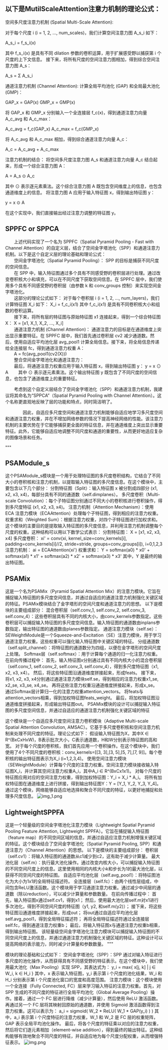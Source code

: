 
##  以下是MutilScaleAttention注意力机制的理论公式：

空间多尺度注意力机制 (Spatial Multi-Scale Attention):

对于每个尺度 i (i = 1, 2, ..., num_scales)，我们计算空间注意力图 A_s_i 如下：

A_s_i = f_s_i(x)

其中 f_s_i(x) 是具有不同 dilation 参数的卷积运算，用于扩展感受野以捕获第 i 个尺度的上下文信息。
接下来，将所有尺度的空间注意力图相加，得到综合空间注意力图 A_s：

A_s = Σ A_s_i

通道注意力机制 (Channel Attention):
计算全局平均池化 (GAP) 和全局最大池化 (GMP)：

GAP_x = GAP(x)
GMP_x = GMP(x)

将 GAP_x 和 GMP_x 分别输入一个全连接层 f_c(x)，得到通道注意力向量 A_c_avg 和 A_c_max：

A_c_avg = f_c(GAP_x)
A_c_max = f_c(GMP_x)

将 A_c_avg 和 A_c_max 相加，得到综合通道注意力向量 A_c：

A_c = A_c_avg + A_c_max

注意力机制的结合：
将空间多尺度注意力图 A_s 和通道注意力向量 A_c 结合起来，形成一个综合注意力图 A：

A = A_s ⊙ A_c

其中 ⊙ 表示逐元素乘法。这个综合注意力图 A 既包含空间维度上的信息，也包含通道维度上的信息。
将注意力图 A 应用于输入特征图 x，得到输出特征图 y：

y = x ⊙ A

在这个实现中，我们直接输出经过注意力调整的特征图 y。

## SPPFC or SPPCA
&emsp;&emsp;上述代码实现了一个名为 SPPFC（Spatial Pyramid Pooling - Fast with Channel Attention）的自定义层，结合了空间金字塔池化（SPP）和通道注意力机制。以下是这个自定义层的理论基础和理论公式：  
&emsp;&emsp;空间金字塔池化（Spatial Pyramid Pooling）： SPP 的目标是捕获不同尺度的空间信息。  
&emsp;&emsp;在 SPP 中，输入特征图通过多个具有不同感受野的卷积层进行处理。通过改变卷积核大小和填充，可以在不同尺度下获取空间信息。在 SPPFC 层中，我们使用多个具有不同感受野的卷积层（由参数 k 和 conv_groups 控制）来实现空间金字塔池化。  
&emsp;&emsp;这部分的理论公式如下：
对于每个卷积层 i (i = 1, 2, ..., num_layers)，我们计算特征图 X_i 如下：
X_i = f_c_i(x1)
其中 f_c_i(x1) 是具有不同卷积核大小和组数的卷积运算。  
&emsp;&emsp;接下来，将所有层的特征图与原始特征图 x1 连接起来，得到一个综合特征图 X：
X = [x1, X_1, X_2, ..., X_i]  
&emsp;&emsp;通道注意力机制 (Channel Attention)： 通道注意力的目标是在通道维度上突出显示重要特征。在 SPPFC 层中，我们首先通过卷积层 cv2 减少通道数。然后，使用自适应平均池化层 avg_pool1 计算全局信息。接下来，将全局信息传递给全连接层 fc，得到通道注意力权重 A：  
&emsp;&emsp;A = fc(avg_pool1(cv2(X)))  
&emsp;&emsp;整合空间金字塔池化和通道注意力：   
&emsp;&emsp;最后，将通道注意力权重应用于输入特征图 x，得到输出特征图 y：
y = x ⊙ A
&emsp;&emsp;其中 ⊙ 表示逐元素乘法。这个输出特征图 y 既包含了不同尺度的空间信息，也包含了通道维度上的重要特征。

&emsp;&emsp;考虑到这个自定义层结合了空间金字塔池化（SPP）和通道注意力机制，我建议将其命名为“SPPCA”（Spatial Pyramid Pooling with Channel Attention）。这个名称更直观地反映了层的功能和特点，同时简洁明了。  

&emsp;&emsp;&emsp;&emsp;因此，自适应多尺度空间和通道注意力机制能够自适应地学习多尺度空间和通道注意力权重，并在不增加网络参数的情况下提高神经网络的性能。该注意力机制的主要优势在于它能够捕获更全面的特征信息，并在通道维度上突出显示重要特征。此外，它能够自适应地调整不同尺度和通道的重要性，从而更好地适应复杂的图像场景和任务。

"""
## PSAModule_s
这个PSAModule_s模块是一个用于处理特征图的多尺度卷积结构，它结合了不同大小的卷积核和注意力机制，以提取输入特征图的多尺度信息。在这个模块中，主要包含以下几个部分：
分割特征图（Split）：输入特征图 x 被分割成四部分 (x1, x2, x3, x4)，每部分具有不同的通道数（self.dimplanes）。
多尺度卷积（Multi-scale Convolution）：每个子特征图分别通过不同大小的卷积核进行卷积操作，得到多尺度特征 (x1, x2, x3, x4)。
注意力机制（Attention Mechanism）：使用 ECA 注意力模块（ECAAttention）处理每个子特征图，得到相应的注意力权重。
权重求和（Weighted Sum）：根据注意力权重，对四个子特征图进行加权求和。
这个模块的主要目的是提取输入特征图的多尺度信息，并利用注意力机制调整每个尺度的权重。这种结构可以用以下数学公式表示：
分割特征图：
X = [x1, x2, x3, x4]
多尺度卷积：
xi' = conv(xi, kernel_size=conv_kernels[i], padding=conv_kernels[i]//2, stride=stride, groups=conv_groups[i]), i=0,1,2,3
注意力机制：
ai = ECAAttention(xi')
权重求和：
Y = softmax(a0) * x0' + softmax(a1) * x1' + softmax(a2) * x2' + softmax(a3) * x3'
其中，Y 是最终的输出特征图。
## PSAMix

这是一个名为PSAMix（Pyramid Spatial Attention Mix）的注意力模块。它旨在捕捉输入特征图的多尺度空间信息，并通过自适应的通道注意力机制强化关键区域的特征。PSAMix模块结合了金字塔形的空间尺度和通道注意力的思想。
以下是模块的主要组成部分：
混合卷积层（self.conv_1, self.conv_2, self.conv_3, self.conv_4）：这些卷积层具有不同的内核大小，由conv_kernels参数指定。这些卷积层可以捕捉输入特征图的多尺度空间信息。输入特征图的通道数由inplans参数指定，输出特征图的通道数由planes参数指定。
通道注意力模块（self.se）：SEWeightModule是一个Squeeze-and-Excitation（SE）注意力模块，用于学习通道注意力权重。这些权重可以强化输入特征图中关键区域的特征。
分组通道数（self.split_channel）：将特征图的通道数分为四组，以便在金字塔形的空间尺度上处理。
Softmax层（self.softmax）：用于计算每个通道的归一化注意力权重。
在前向传播过程中：
首先，输入特征图x分别通过具有不同内核大小的混合卷积层（self.conv_1, self.conv_2, self.conv_3, self.conv_4），得到多尺度特征图（x1, x2, x3, x4）。
然后，将这些特征图沿通道维度拼接起来，形成feats。
接下来，将x1, x2, x3, x4分别通过通道注意力模块self.se，得到相应的注意力权重x1_se, x2_se, x3_se, x4_se。
再将这些注意力权重沿通道维度拼接起来，形成x_se。
通过Softmax层计算归一化的注意力权重attention_vectors。
将feats与attention_vectors相乘，得到加权特征图feats_weight。
最后，将加权特征图沿通道维度拼接起来，形成输出特征图out。
PSAMix模块的设计可以捕捉输入特征图的多尺度空间信息，并通过自适应的通道注意力机制强化关键区域的特征

这个模块是一个自适应多尺度空间注意力卷积模块（Adaptive Multi-scale Spatial Attention Convolution, AMSAC）。它基于多尺度卷积核和空间注意力机制来处理不同尺度的特征。理论公式如下：
假设输入特征图为X，其中X ∈ R^(BxCxHxW)，B表示批次大小，C表示通道数，H和W分别表示特征图的高和宽。
对于每个尺度的卷积核，我们首先应用一个卷积操作。在这个模块中，我们使用了4个不同尺度的卷积核：conv_kernels=[[3, 3],[3, 5],[5, 7],[7, 9]]。每个卷积核的输出特征图表示为X_i (i=1,2,3,4)。
使用空间注意力模块（SEWeightModule）计算每个尺度的注意力权重。空间注意力模块接收输入特征图X_i，并计算其空间注意力权重A_i，其中A_i ∈ R^(BxCx1x1)。
对每个尺度的特征图应用对应的空间注意力权重，得到加权特征图：Y_i = X_i * A_i。
将所有加权特征图在通道维度上进行拼接，得到输出特征图Y：Y = [Y_1, Y_2, Y_3, Y_4]。
通过这个模块，网络能够自适应地选择和聚合不同尺度的特征，以更好地捕捉和处理多尺度信息。
![img_1.png](img_1.png)
## LightweightSPPFA
这是一个轻量级的空间金字塔池化注意力模块（Lightweight Spatial Pyramid Pooling Feature Attention, Lightweight SPPFA）。它旨在捕捉输入特征图（feature map）的不同空间区域的信息，并通过自适应注意力机制增强关键区域的特征。这个模块结合了空间金字塔池化（Spatial Pyramid Pooling, SPP）和通道注意力（Channel Attention）的思想。
以下是模块的主要组成部分：
卷积层（self.cv1）：将输入特征图的通道数从c1减少到c2，这有助于减少计算量。
最大池化层（self.m）：执行最大池化操作。通过改变内核大小，可以捕捉输入特征图的不同空间尺度上的信息。这里使用相同的内核大小k和步长为1的最大池化层，以获得不同空间尺度的特征图。
自适应平均池化层（self.avg_pool1）：将特征图池化为大小为1x1的全局特征描述符。
全连接层（self.fc）：由两个线性层组成，中间包含ReLU激活函数。这个模块用于学习通道注意力权重。通过减少中间层的通道数（除以reduction），可以减少计算量和参数数量。
在前向传播过程中：
首先，输入特征图x通过self.cv1，得到x1；
然后，使用最大池化层self.m对x1进行多次池化，得到不同空间尺度的特征图（y1, y2, 和self.m(y2)）；
接下来，将这些特征图沿通道维度拼接起来，形成out；
将out通过自适应平均池化层self.avg_pool1，得到全局特征描述符；
再将全局特征描述符通过全连接层self.fc，得到通道注意力权重b；
最后，将输入特征图x与通道注意力权重b相乘，得到输出特征图。
该轻量级空间金字塔池化注意力模块可以捕捉输入特征图的不同空间尺度上的信息，并通过通道注意力机制强化关键区域的特征。这种设计可以提高网络的表示能力，同时减少计算量和参数数量。
"""

模块的理论基础和公式如下：
空间金字塔池化（SPP）：SPP 通过对输入特征进行多尺度的池化操作，从而获得具有不同感受野的特征表示。在这个模块中，我们使用最大池化（Max Pooling）实现 SPP，其表达式为：
y_i = max{ x[j, k] | j ∈ W_i, k ∈ H_i }
其中，x 表示输入特征图，y_i 表示第 i 个尺度的池化结果，W_i 和 H_i 分别表示第 i 个尺度池化窗口的宽度和高度范围。
注意力模块：这个模块使用一个全连接（Fully Connected, FC）层来学习输入特征的注意力权重。首先，对 SPP 生成的不同尺度的特征进行全局平均池化（Global Average Pooling）操作。接着，通过一个 FC 层进行降维（减少计算量），然后使用 ReLU 激活函数。再通过另一个 FC 层将其映射回原始的通道数，并使用 Sigmoid 激活函数得到注意力权重。这可以表示为：
a_i = sigmoid( W_2 * ReLU( W_1 * GAP(y_i) ) )
其中，a_i 表示第 i 个尺度特征的注意力权重，W_1 和 W_2 是 FC 层的权重矩阵，GAP 表示全局平均池化操作。
最后，将各个尺度的特征乘以对应的注意力权重，然后将它们逐元素相加（element-wise addition），得到最终的输出特征。这种结构能够有效地聚合不同尺度的特征，并自适应地为每个尺度分配权重，从而增强特征表示。
![img.png](img.png)